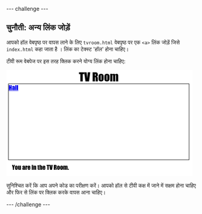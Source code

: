 \--- challenge \---

## चुनौती: अन्य लिंक जोड़ें

आपको हॉल वेबपृष्ठ पर वापस लाने के लिए ` tvroom.html ` वेबपृष्ठ पर एक `<a>` लिंक जोड़ें जिसे ` index.html ` कहा जाता है । लिंक का टेक्स्ट 'हॉल' होना चाहिए।

टीवी रूम वेबपेज पर इस तरह क्लिक करने योग्य लिंक होना चाहिए:

![स्क्रीनशॉट](images/rooms-hall-link.png)

सुनिश्चित करें कि आप अपने कोड का परीक्षण करें। आपको हॉल से टीवी कक्ष में जाने में सक्षम होना चाहिए और फिर से लिंक पर क्लिक करके वापस आना चाहिए।

\--- /challenge \---